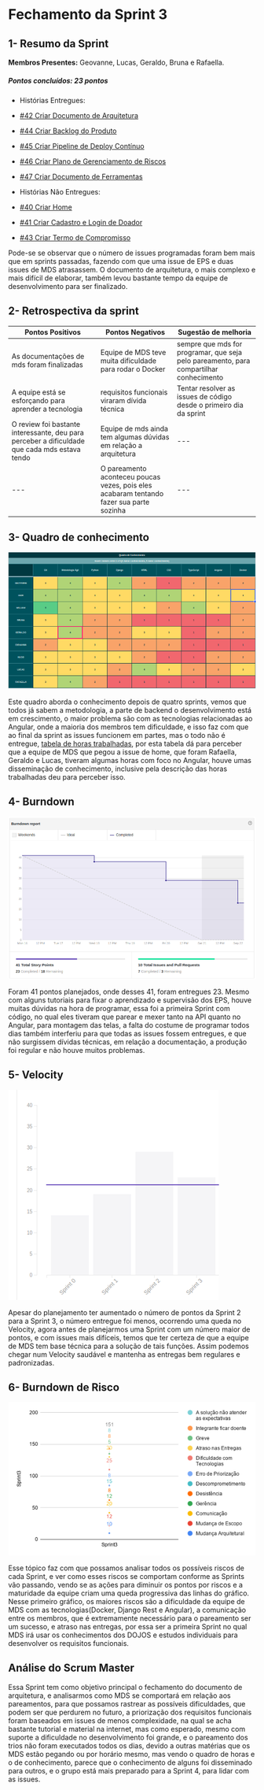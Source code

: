 # Fechamento da Sprint 3

## 1- Resumo da Sprint
**Membros Presentes:** Geovanne, Lucas, Geraldo, Bruna e Rafaella.


##### Pontos concluídos: 23 pontos

- Histórias Entregues:

- [#42 Criar Documento de Arquitetura](https://github.com/fga-eps-mds/2019.2-FoodCare/issues/42)

- [#44 Criar Backlog do Produto](https://github.com/fga-eps-mds/2019.2-FoodCare/issues/44)

- [#45 Criar Pipeline de Deploy Contínuo](https://github.com/fga-eps-mds/2019.2-FoodCare/issues/45)

- [#46 Criar Plano de Gerenciamento de Riscos](https://github.com/fga-eps-mds/2019.2-FoodCare/issues/46)

- [#47 Criar Documento de Ferramentas](https://github.com/fga-eps-mds/2019.2-FoodCare/issues/47)

- Histórias Não Entregues:

- [#40 Criar Home](https://github.com/fga-eps-mds/2019.2-FoodCare/issues/40)

- [#41 Criar Cadastro e Login de Doador](https://github.com/fga-eps-mds/2019.2-FoodCare/issues/41)

- [#43 Criar Termo de Compromisso](https://github.com/fga-eps-mds/2019.2-FoodCare/issues/43)

Pode-se se observar que o número de issues programadas foram bem mais que em sprints passadas, fazendo com que uma issue de EPS  e duas issues de MDS atrasassem. O documento de arquitetura, o mais complexo e mais difícil de elaborar, também levou bastante tempo da equipe de desenvolvimento para ser finalizado.

## 2- Retrospectiva da sprint
|**Pontos Positivos**|**Pontos Negativos**|**Sugestão de melhoria**|
|---|---|---|
|As documentações de mds foram finalizadas|Equipe de MDS teve muita dificuldade para rodar o Docker|sempre que mds for programar, que seja pelo pareamento, para compartilhar conhecimento|
|A equipe está se esforçando para aprender a tecnologia|requisitos funcionais viraram dívida técnica|Tentar resolver as issues de código desde o primeiro dia da sprint |
|O review foi bastante interessante, deu para perceber a dificuldade que cada mds estava tendo|Equipe de mds ainda tem algumas dúvidas em relação a arquitetura|---|
|---|O pareamento aconteceu poucas vezes, pois eles acabaram tentando fazer sua parte sozinha|---|

## 3- Quadro de conhecimento
![Quadro de conhecimento](img3/conhecimento_3.png)

Este quadro aborda o conhecimento depois de quatro sprints, vemos que todos já sabem a metodologia, a parte de backend o desenvolvimento está em crescimento, o maior problema são com as tecnologias relacionadas ao Angular, onde a maioria dos membros tem dificuldade, e isso faz com que ao final da sprint as issues funcionem em partes, mas o todo não é entregue, [tabela de horas trabalhadas](https://docs.google.com/spreadsheets/d/1NrR6Oh-tJsaAimDdOja_gvTsL-g2F_3fklMY8SX_2AQ/edit#gid=1662865666), por esta tabela dá para perceber que a equipe de MDS que pegou a issue de home, que foram Rafaella, Geraldo e Lucas, tiveram algumas horas com foco no Angular, houve umas disseminação de conhecimento, inclusive pela descrição das horas trabalhadas deu para perceber isso.

## 4- Burndown
![Burndown](img3/burndown_3.png)

Foram 41 pontos planejados, onde desses 41, foram entregues 23. Mesmo com alguns tutoriais para fixar o aprendizado e  supervisão dos EPS, houve muitas dúvidas na hora de programar, essa foi a primeira Sprint com código, no qual eles tiveram que parear e mexer tanto na API quanto no Angular, para montagem das telas, a falta do costume de programar todos dias também interferiu para que todas as issues fossem entregues, e que não surgissem dívidas técnicas, em relação a documentação, a produção foi regular e não houve muitos problemas.

## 5- Velocity
![Velocity](img3/velocity_3.png)

Apesar do planejamento ter aumentado o número de pontos da Sprint 2 para a Sprint 3, o número entregue foi menos, ocorrendo uma queda no Velocity, agora antes de planejarmos uma Sprint com um número maior de pontos, e com issues mais difíceis, temos que ter certeza de que a equipe de MDS tem base técnica para a solução de tais funções. Assim podemos chegar num Velocity saudável e mantenha as entregas bem regulares e padronizadas.

## 6- Burndown de Risco

![Burndown de Risco](img3/risco_3.png)

Esse tópico faz com que possamos analisar todos os possíveis riscos de cada Sprint, e ver como esses riscos se comportam conforme as Sprints vão passando, vendo se as ações para diminuir os pontos por riscos e a maturidade da equipe criam uma queda progressiva das linhas do gráfico. Nesse primeiro gráfico, os maiores riscos são a dificuldade da equipe de MDS com as tecnologias(Docker, Django Rest e Angular), a comunicação entre os membros, que é extremamente necessário para o pareamento ser um sucesso, e atraso nas entregas, por essa ser a primeira Sprint no qual MDS irá usar os conhecimentos dos DOJOS e estudos individuais para desenvolver os requisitos funcionais.

## Análise do Scrum Master

Essa Sprint tem como objetivo principal o fechamento do documento de arquitetura, e analisarmos como MDS se comportará em relação aos pareamentos, para que possamos rastrear as possíveis dificuldades, que podem ser que perdurem no futuro, a priorização dos requisitos funcionais foram baseados em issues de menos complexidade, na qual se acha bastante tutorial e material na internet, mas como esperado, mesmo com suporte a dificuldade no desenvolvimento foi grande, e o pareamento dos trios não foram executados todos os dias, devido a outras matérias que os MDS estão pegando ou por horário mesmo, mas vendo o quadro de horas e o de conhecimento, parece que o conhecimento de alguns foi disseminado para outros, e o grupo está mais preparado para a Sprint 4, para lidar com as issues.

